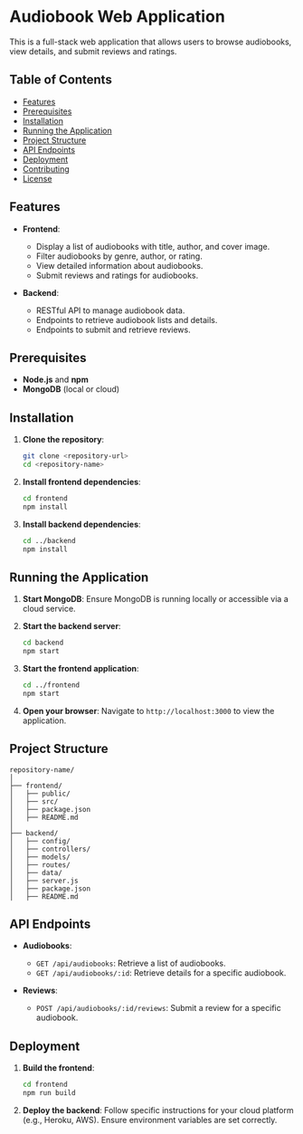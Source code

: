 # Audiobook Web Application

This is a full-stack web application that allows users to browse audiobooks, view details, and submit reviews and ratings.

## Table of Contents

- [Features](#features)
- [Prerequisites](#prerequisites)
- [Installation](#installation)
- [Running the Application](#running-the-application)
- [Project Structure](#project-structure)
- [API Endpoints](#api-endpoints)
- [Deployment](#deployment)
- [Contributing](#contributing)
- [License](#license)

## Features

- **Frontend**:
  - Display a list of audiobooks with title, author, and cover image.
  - Filter audiobooks by genre, author, or rating.
  - View detailed information about audiobooks.
  - Submit reviews and ratings for audiobooks.

- **Backend**:
  - RESTful API to manage audiobook data.
  - Endpoints to retrieve audiobook lists and details.
  - Endpoints to submit and retrieve reviews.

## Prerequisites

- **Node.js** and **npm**
- **MongoDB** (local or cloud)

## Installation

1. **Clone the repository**:
    ```bash
    git clone <repository-url>
    cd <repository-name>
    ```

2. **Install frontend dependencies**:
    ```bash
    cd frontend
    npm install
    ```

3. **Install backend dependencies**:
    ```bash
    cd ../backend
    npm install
    ```

## Running the Application

1. **Start MongoDB**:
    Ensure MongoDB is running locally or accessible via a cloud service.

2. **Start the backend server**:
    ```bash
    cd backend
    npm start
    ```

3. **Start the frontend application**:
    ```bash
    cd ../frontend
    npm start
    ```

4. **Open your browser**:
    Navigate to `http://localhost:3000` to view the application.

## Project Structure

```
repository-name/
│
├── frontend/
│   ├── public/
│   ├── src/
│   ├── package.json
│   ├── README.md
│
├── backend/
│   ├── config/
│   ├── controllers/
│   ├── models/
│   ├── routes/
│   ├── data/
│   ├── server.js
│   ├── package.json
│   ├── README.md
```

## API Endpoints

- **Audiobooks**:
  - `GET /api/audiobooks`: Retrieve a list of audiobooks.
  - `GET /api/audiobooks/:id`: Retrieve details for a specific audiobook.

- **Reviews**:
  - `POST /api/audiobooks/:id/reviews`: Submit a review for a specific audiobook.

## Deployment

1. **Build the frontend**:
    ```bash
    cd frontend
    npm run build
    ```

2. **Deploy the backend**:
    Follow specific instructions for your cloud platform (e.g., Heroku, AWS). Ensure environment variables are set correctly.

